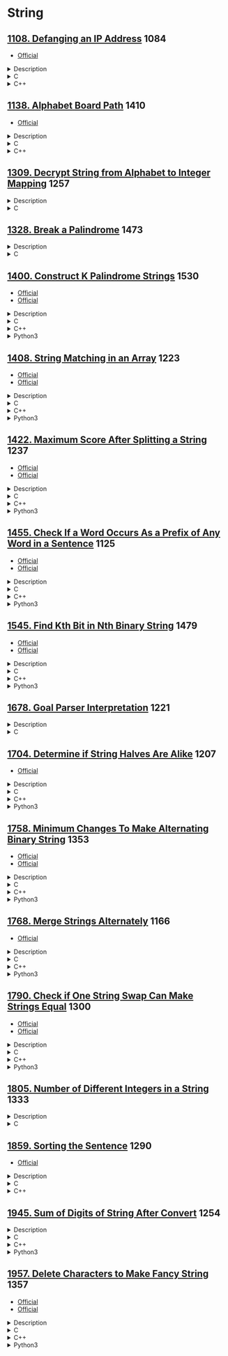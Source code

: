 # String

## [1108. Defanging an IP Address](https://leetcode.com/problems/defanging-an-ip-address/)  1084

- [Official](https://leetcode.cn/problems/defanging-an-ip-address/solutions/1612962/ip-di-zhi-wu-xiao-hua-by-leetcode-soluti-7q15/)

<details><summary>Description</summary>

```text
Given a valid (IPv4) IP address, return a defanged version of that IP address.

A defanged IP address replaces every period "." with "[.]".

Example 1:
Input: address = "1.1.1.1"
Output: "1[.]1[.]1[.]1"

Example 2:
Input: address = "255.100.50.0"
Output: "255[.]100[.]50[.]0"

Constraints:
The given address is a valid IPv4 address.
```

</details>

<details><summary>C</summary>

```c
char* defangIPaddr(char* address) {
    char* pRetVal = NULL;

    int len = strlen(address);
    int returnSize = len + 3 * 2 + 1;
    pRetVal = (char*)malloc(returnSize * sizeof(char));
    if (pRetVal == NULL) {
        perror("malloc");
        return pRetVal;
    }
    memset(pRetVal, 0, returnSize * sizeof(char));

#if (1)
    printf("for\n");

    int idx = 0;
    int i;
    for (i = 0; i < len; ++i) {
        if (address[i] == '.') {
            pRetVal[idx++] = '[';
            pRetVal[idx++] = '.';
            pRetVal[idx++] = ']';
        } else {
            pRetVal[idx++] = address[i];
        }
    }
#else
    printf("sscanf\n");

    int ip1, ip2, ip3, ip4;
    sscanf(address, "%d.%d.%d.%d", &ip1, &ip2, &ip3, &ip4);
    snprintf(pRetVal, returnSize * sizeof(char), "%d[.]%d[.]%d[.]%d", ip1, ip2, ip3, ip4);
#endif

    return pRetVal;
}
```

</details>

<details><summary>C++</summary>

```c++
class Solution {
   public:
    string defangIPaddr(string address) {
        string retVal;

        for (auto c : address) {
            if (c == '.') {
                retVal += "[.]";
            } else {
                retVal += c;
            }
        }

        return retVal;
    }
};
```

</details>

## [1138. Alphabet Board Path](https://leetcode.com/problems/alphabet-board-path/)  1410

- [Official](https://leetcode.cn/problems/alphabet-board-path/solutions/2105828/zi-mu-ban-shang-de-lu-jing-by-leetcode-s-c30t/)

<details><summary>Description</summary>

```text
On an alphabet board, we start at position (0, 0), corresponding to character board[0][0].

Here, board = ["abcde", "fghij", "klmno", "pqrst", "uvwxy", "z"], as shown in the diagram below.
+-------------------+
| a | b | c | d | e |
|-------------------|
| f | g | h | i | k |
|-------------------|
| k | l | m | n | o |
|-------------------|
| p | q | r | s | t |
|-------------------|
| u | v | w | x | y |
|-------------------+
| z |
+---+

We may make the following moves:
- 'U' moves our position up one row, if the position exists on the board;
- 'D' moves our position down one row, if the position exists on the board;
- 'L' moves our position left one column, if the position exists on the board;
- 'R' moves our position right one column, if the position exists on the board;
- '!' adds the character board[r][c] at our current position (r, c) to the answer.
(Here, the only positions that exist on the board are positions with letters on them.)

Return a sequence of moves that makes our answer equal to target in the minimum number of moves.
You may return any path that does so.

Example 1:
Input: target = "leet"
Output: "DDR!UURRR!!DDD!"

Example 2:
Input: target = "code"
Output: "RR!DDRR!UUL!R!"

Constraints:
1 <= target.length <= 100
target consists only of English lowercase letters.
```

<details><summary>Hint</summary>

```text
1. Create a hashmap from letter to position on the board.
2. Now for each letter, try moving there in steps, where at each step you check if it is inside the boundaries of the board.
```

</details>

</details>

<details><summary>C</summary>

```c
char* alphabetBoardPath(char* target) {
    char* pRetVal = NULL;

    int len = strlen(target);
    pRetVal = (char*)calloc(10 * len, sizeof(char));
    if (pRetVal == NULL) {
        perror("calloc");
        return pRetVal;
    }
    int idx = 0;

    int src[2];
    memset(src, 0, sizeof(src));
    int dest[2];
    memset(dest, 0, sizeof(dest));
    int row, col, move;
    int i;
    for (i = 0; i < len; ++i) {
        dest[0] = (target[i] - 'a') / 5;
        dest[1] = (target[i] - 'a') % 5;

        row = dest[0] - src[0];
        col = dest[1] - src[1];

        /* Because Address of 'z'
         *  Notice that moving down and moving right, may move into a square that doesn't exist.
         *  To avoid this, we put L U before R D.
         *
         *  You may return any path that does so.
         */
        if (row < 0) {
            for (move = 0; move < abs(row); ++move) {
                pRetVal[idx++] = 'U';
            }
        }
        if (col < 0) {
            for (move = 0; move < abs(col); ++move) {
                pRetVal[idx++] = 'L';
            }
        }
        if (row > 0) {
            for (move = 0; move < abs(row); ++move) {
                pRetVal[idx++] = 'D';
            }
        }
        if (col > 0) {
            for (move = 0; move < abs(col); ++move) {
                pRetVal[idx++] = 'R';
            }
        }
        pRetVal[idx++] = '!';

        memcpy(src, dest, sizeof(src));
    }

    return pRetVal;
}
```

</details>

<details><summary>C++</summary>

```c++
class Solution {
   public:
    string alphabetBoardPath(string target) {
        string retVal;

        vector<int> src(2, 0);
        vector<int> dest(2, 0);
        for (auto c : target) {
            dest[0] = (c - 'a') / 5;
            dest[1] = (c - 'a') % 5;

            int rowMove = dest[0] - src[0];
            int colMove = dest[1] - src[1];

            /* Because Address of 'z'
             *  Notice that moving down and moving right, may move into a square that doesn't exist.
             *  To avoid this, we put L U before R D.
             *
             *  You may return any path that does so.
             */
            if (rowMove < 0) {
                retVal += string(-rowMove, 'U');
            }
            if (colMove < 0) {
                retVal += string(-colMove, 'L');
            }
            if (rowMove > 0) {
                retVal += string(rowMove, 'D');
            }
            if (colMove > 0) {
                retVal += string(colMove, 'R');
            }
            retVal += '!';

            src = dest;
        }

        return retVal;
    }
};
```

</details>

## [1309. Decrypt String from Alphabet to Integer Mapping](https://leetcode.com/problems/decrypt-string-from-alphabet-to-integer-mapping/)  1257

<details><summary>Description</summary>

```text
You are given a string s formed by digits and '#'. We want to map s to English lowercase characters as follows:
- Characters ('a' to 'i') are represented by ('1' to '9') respectively.
- Characters ('j' to 'z') are represented by ('10#' to '26#') respectively.
Return the string formed after mapping.

The test cases are generated so that a unique mapping will always exist.

Example 1:
Input: s = "10#11#12"
Output: "jkab"
Explanation: "j" -> "10#" , "k" -> "11#" , "a" -> "1" , "b" -> "2".

Example 2:
Input: s = "1326#"
Output: "acz"

Constraints:
1 <= s.length <= 1000
s consists of digits and the '#' letter.
s will be a valid string such that mapping is always possible.
```

</details>

<details><summary>C</summary>

```c
char* freqAlphabets(char* s) {
    char* pRetVal = s;

    int len = strlen(s);
    int index = 0;
    int i;
    for (i=0; i<len; ++i) {
        if (((i+2) < len) && (s[i+2] == '#')) {
            s[index++] = (10 * (s[i] - '0') + (s[i+1] - '0')) - 1 + 'a';
            i += 2;
        }
        else {
            s[index++] = (s[i] - '0') - 1 + 'a';
        }
    }
    s[index] = 0;

    return pRetVal;
}
```

</details>

## [1328. Break a Palindrome](https://leetcode.com/problems/break-a-palindrome/)  1473

<details><summary>Description</summary>

```text
Given a palindromic string of lowercase English letters palindrome,
replace exactly one character with any lowercase English letter
so that the resulting string is not a palindrome and that it is the lexicographically smallest one possible.

Return the resulting string. If there is no way to replace a character to make it not a palindrome, return an empty string.

A string a is lexicographically smaller than a string b (of the same length) if in the first position where a and b differ,
a has a character strictly smaller than the corresponding character in b.
For example, "abcc" is lexicographically smaller than "abcd"
because the first position they differ is at the fourth character, and 'c' is smaller than 'd'.

Example 1:
Input: palindrome = "abccba"
Output: "aaccba"
Explanation: There are many ways to make "abccba" not a palindrome, such as "zbccba", "aaccba", and "abacba".
Of all the ways, "aaccba" is the lexicographically smallest.

Example 2:
Input: palindrome = "a"
Output: ""
Explanation: There is no way to replace a single character to make "a" not a palindrome, so return an empty string.

Constraints:
1 <= palindrome.length <= 1000
palindrome consists of only lowercase English letters.
```

</details>

<details><summary>C</summary>

```c
char * breakPalindrome(char * palindrome){
    char* pRetVal = "";

    int len = strlen(palindrome);
    // There is no way to replace a single character
    if (len == 1)
    {
        return pRetVal;
    }

    int head = 0;
    int tail = len - 1;
    while (head < tail)
    {
        // replace first to lexicographically smallest
        if (*(palindrome+head) != 'a')
        {
            *(palindrome+head) = 'a';
            break;
        }
        ++head;
        --tail;
    }
    // update last character to lexicographically smallest
    if (head >= tail)
    {
        *(palindrome + len - 1) = 'b';
    }
    pRetVal = palindrome;

    return pRetVal;
}
```

</details>

## [1400. Construct K Palindrome Strings](https://leetcode.com/problems/construct-k-palindrome-strings/)  1530

- [Official](https://leetcode.com/problems/construct-k-palindrome-strings/editorial/)
- [Official](https://leetcode.cn/problems/construct-k-palindrome-strings/solutions/198217/gou-zao-k-ge-hui-wen-zi-fu-chuan-by-leetcode-solut/)

<details><summary>Description</summary>

```text
Given a string s and an integer k,
return true if you can use all the characters in s to construct k palindrome strings or false otherwise.

Example 1:
Input: s = "annabelle", k = 2
Output: true
Explanation: You can construct two palindromes using all characters in s.
Some possible constructions "anna" + "elble", "anbna" + "elle", "anellena" + "b"

Example 2:
Input: s = "leetcode", k = 3
Output: false
Explanation: It is impossible to construct 3 palindromes using all the characters of s.

Example 3:
Input: s = "true", k = 4
Output: true
Explanation: The only possible solution is to put each character in a separate string.

Constraints:
1 <= s.length <= 10^5
s consists of lowercase English letters.
1 <= k <= 10^5
```

<details><summary>Hint</summary>

```text
1. If the s.length < k we cannot construct k strings from s and answer is false.
2. If the number of characters that have odd counts is > k
   then the minimum number of palindrome strings we can construct is > k and answer is false.
3. Otherwise you can construct exactly k palindrome strings and answer is true (why ?).
```

</details>

</details>

<details><summary>C</summary>

```c
bool canConstruct(char* s, int k) {
    bool retVal = false;

    int sSize = strlen(s);
    if (sSize < k) {
        return retVal;
    } else if (sSize == k) {
        retVal = true;
        return retVal;
    }

    int frequencySize = 26;  // s consists of lowercase English letters.
    int frequency[frequencySize];
    memset(frequency, 0, sizeof(frequency));
    for (int i = 0; i < sSize; ++i) {
        frequency[s[i] - 'a']++;
    }

    int oddCount = 0;
    for (int i = 0; i < frequencySize; ++i) {
        if (frequency[i] % 2 == 1) {
            oddCount++;
        }
    }

    if (oddCount <= k) {
        retVal = true;
    }

    return retVal;
}
```

</details>

<details><summary>C++</summary>

```c++
class Solution {
   public:
    bool canConstruct(string s, int k) {
        int retVal = false;

        int sSize = s.size();
        if (sSize < k) {
            return retVal;
        } else if (sSize == k) {
            retVal = true;
            return retVal;
        }

        vector<int> frequency(26, 0);  // s consists of lowercase English letters.
        for (auto& chr : s) {
            frequency[chr - 'a']++;
        }

        int oddCount = 0;
        for (auto count : frequency) {
            if (count % 2 == 1) {
                oddCount++;
            }
        }

        if (oddCount <= k) {
            retVal = true;
        }

        return retVal;
    }
};
```

</details>

<details><summary>Python3</summary>

```python
class Solution:
    def canConstruct(self, s: str, k: int) -> bool:
        retVal = False

        sSize = len(s)
        if sSize < k:
            return retVal
        elif sSize == k:
            retVal = True
            return retVal

        frequency = [0] * 26  # s consists of lowercase English letters.
        for c in s:
            frequency[ord(c) - ord("a")] += 1

        oddCount = 0
        for count in frequency:
            if count % 2 == 1:
                oddCount += 1

        if oddCount <= k:
            retVal = True

        return retVal
```

</details>

## [1408. String Matching in an Array](https://leetcode.com/problems/string-matching-in-an-array/)  1223

- [Official](https://leetcode.com/problems/string-matching-in-an-array/editorial/)
- [Official](https://leetcode.cn/problems/string-matching-in-an-array/solutions/1723228/shu-zu-zhong-de-zi-fu-chuan-pi-pei-by-le-rpmt/)

<details><summary>Description</summary>

```text
Given an array of string words, return all strings in words that is a substring of another word.
You can return the answer in any order.

A substring is a contiguous sequence of characters within a string

Example 1:
Input: words = ["mass","as","hero","superhero"]
Output: ["as","hero"]
Explanation: "as" is substring of "mass" and "hero" is substring of "superhero".
["hero","as"] is also a valid answer.

Example 2:
Input: words = ["leetcode","et","code"]
Output: ["et","code"]
Explanation: "et", "code" are substring of "leetcode".

Example 3:
Input: words = ["blue","green","bu"]
Output: []
Explanation: No string of words is substring of another string.

Constraints:
1 <= words.length <= 100
1 <= words[i].length <= 30
words[i] contains only lowercase English letters.
All the strings of words are unique.
```

<details><summary>Hint</summary>

```text
1. Bruteforce to find if one string is substring of another or use KMP algorithm.
```

</details>

</details>

<details><summary>C</summary>

```c
void computeLPSArray(char* substring, int substringSize, int* lps) {
    int length = 0;
    int currentIndex = 1;
    while (currentIndex < substringSize) {
        if (substring[currentIndex] == substring[length]) {
            length++;
            lps[currentIndex] = length;
            currentIndex++;
            continue;
        }

        if (length > 0) {
            length = lps[length - 1];  // Backtrack using LPS array to find a shorter match.
        } else {
            currentIndex++;
        }
    }
}
bool isSubstringOf(char* substring, int substringSize, char* main, int mainSize, int* lps) {
    bool retVal = false;

    int mainIndex = 0;
    int substringIndex = 0;
    while (mainIndex < mainSize) {
        if (main[mainIndex] == substring[substringIndex]) {
            substringIndex++;
            mainIndex++;
            if (substringIndex == substringSize) {
                retVal = true;
                return retVal;
            }
            continue;
        }

        if (substringIndex > 0) {
            substringIndex = lps[substringIndex - 1];  // Use the LPS to skip unnecessary comparisons.
        } else {
            mainIndex++;
        }
    }

    return retVal;
}
/**
 * Note: The returned array must be malloced, assume caller calls free().
 */
char** stringMatching(char** words, int wordsSize, int* returnSize) {
    char** pRetVal = NULL;

    (*returnSize) = 0;
    pRetVal = (char**)malloc(sizeof(char*) * wordsSize);
    if (pRetVal == NULL) {
        perror("malloc");
        return pRetVal;
    }

    int* pLPS = NULL;
    int currentWordSize, otherWordSize;
    int currentWordIndex, otherWordIndex;
    for (currentWordIndex = 0; currentWordIndex < wordsSize; currentWordIndex++) {
        currentWordSize = strlen(words[currentWordIndex]);
        pLPS = (int*)calloc(currentWordSize, sizeof(int));
        if (pLPS == NULL) {
            perror("calloc");
            return pRetVal;
        }
        computeLPSArray(words[currentWordIndex], currentWordSize, pLPS);

        // Compare the current word with all other words.
        for (otherWordIndex = 0; otherWordIndex < wordsSize; otherWordIndex++) {
            if (currentWordIndex == otherWordIndex) {
                continue;  // Skip comparing the word with itself.
            }

            // Check if the current word is a substring of another word.
            currentWordSize = strlen(words[currentWordIndex]);
            otherWordSize = strlen(words[otherWordIndex]);
            if (isSubstringOf(words[currentWordIndex], currentWordSize, words[otherWordIndex], otherWordSize, pLPS) ==
                true) {
                pRetVal[(*returnSize)++] = words[currentWordIndex];
                break;  // No need to check further for this word.
            }
        }

        free(pLPS);
        pLPS = NULL;
    }

    return pRetVal;
}
```

</details>

<details><summary>C++</summary>

```c++
class Solution {
   private:
    vector<int> computeLPSArray(string &substring) {
        vector<int> retVal;

        int substringSize = substring.size();
        retVal.assign(substringSize, 0);

        int length = 0;
        int currentIndex = 1;
        while (currentIndex < substringSize) {
            if (substring[currentIndex] == substring[length]) {
                length++;
                retVal[currentIndex] = length;
                currentIndex++;
                continue;
            }

            if (length > 0) {
                length = retVal[length - 1];  // Backtrack using LPS array to find a shorter match.
            } else {
                currentIndex++;
            }
        }

        return retVal;
    }
    bool isSubstringOf(string &substring, string &main, vector<int> &lps) {
        bool retVal = false;

        int mainSize = main.size();
        int substringSize = substring.size();
        int mainIndex = 0;
        int substringIndex = 0;
        while (mainIndex < mainSize) {
            if (main[mainIndex] == substring[substringIndex]) {
                substringIndex++;
                mainIndex++;
                if (substringIndex == substringSize) {
                    retVal = true;
                    return retVal;
                }
                continue;
            }

            if (substringIndex > 0) {
                substringIndex = lps[substringIndex - 1];  // Use the LPS to skip unnecessary comparisons.
            } else {
                mainIndex++;
            }
        }

        return retVal;
    }

   public:
    vector<string> stringMatching(vector<string> &words) {
        vector<string> retVal;

        int wordsSize = words.size();
        for (int currentWordIndex = 0; currentWordIndex < wordsSize; currentWordIndex++) {
            vector<int> lps = computeLPSArray(words[currentWordIndex]);

            // Compare the current word with all other words.
            for (int otherWordIndex = 0; otherWordIndex < wordsSize; otherWordIndex++) {
                if (currentWordIndex == otherWordIndex) {
                    continue;  // Skip comparing the word with itself.
                }

                // Check if the current word is a substring of another word.
                if (isSubstringOf(words[currentWordIndex], words[otherWordIndex], lps) == true) {
                    retVal.emplace_back(words[currentWordIndex]);
                    break;  // No need to check further for this word.
                }
            }
        }

        return retVal;
    }
};
```

</details>

<details><summary>Python3</summary>

```python
class Solution:
    def computeLPSArray(self, substring: str) -> List[int]:
        retVal = []

        substringSize = len(substring)
        retVal = [0] * substringSize

        length = 0
        currentIndex = 1
        while currentIndex < substringSize:
            if substring[currentIndex] == substring[length]:
                length += 1
                retVal[currentIndex] = length
                currentIndex += 1
                continue

            if length > 0:  # Backtrack using Longest Prefix Suffix Array to find a shorter match.
                length = retVal[length - 1]
            else:
                currentIndex += 1

        return retVal

    def isSubstringOf(self, substring: str, main: str, lps) -> bool:
        retVal = False

        mainSize = len(main)
        substringSize = len(substring)
        mainIndex = 0
        substringIndex = 0
        while mainIndex < mainSize:
            if main[mainIndex] == substring[substringIndex]:
                mainIndex += 1
                substringIndex += 1
                if substringIndex == substringSize:
                    retVal = True
                    return retVal
                continue

            if substringIndex > 0:
                # Use the Longest Prefix Suffix to skip unnecessary comparisons.
                substringIndex = lps[substringIndex - 1]
            else:
                mainIndex += 1

        return retVal

    def stringMatching(self, words: List[str]) -> List[str]:
        retVal = []

        wordsSize = len(words)
        for currentWordIndex in range(wordsSize):
            lps = self.computeLPSArray(words[currentWordIndex])

            # Compare the current word with all other words.
            for otherWordIndex in range(wordsSize):
                if currentWordIndex == otherWordIndex:
                    continue  # Skip comparing the word with itself.

                # Check if the current word is a substring of another word.
                if self.isSubstringOf(words[currentWordIndex], words[otherWordIndex], lps) == True:
                    retVal.append(words[currentWordIndex])
                    break  # No need to check further for this word.

        return retVal
```

</details>

## [1422. Maximum Score After Splitting a String](https://leetcode.com/problems/maximum-score-after-splitting-a-string/)  1237

- [Official](https://leetcode.com/problems/maximum-score-after-splitting-a-string/editorial/)
- [Official](https://leetcode.cn/problems/maximum-score-after-splitting-a-string/solutions/1743691/fen-ge-zi-fu-chuan-de-zui-da-de-fen-by-l-7u5p/)

<details><summary>Description</summary>

```text
Given a string s of zeros and ones, return the maximum score after splitting the string into two non-empty substrings
(i.e. left substring and right substring).

The score after splitting a string is the number of zeros in the left substring
plus the number of ones in the right substring.

Example 1:
Input: s = "011101"
Output: 5
Explanation:
All possible ways of splitting s into two non-empty substrings are:
left = "0" and right = "11101", score = 1 + 4 = 5
left = "01" and right = "1101", score = 1 + 3 = 4
left = "011" and right = "101", score = 1 + 2 = 3
left = "0111" and right = "01", score = 1 + 1 = 2
left = "01110" and right = "1", score = 2 + 1 = 3

Example 2:
Input: s = "00111"
Output: 5
Explanation: When left = "00" and right = "111", we get the maximum score = 2 + 3 = 5

Example 3:
Input: s = "1111"
Output: 3

Constraints:
2 <= s.length <= 500
The string s consists of characters '0' and '1' only.
```

<details><summary>Hint</summary>

```text
1. Precompute a prefix sum of ones ('1').
2. Iterate from left to right counting the number of zeros ('0'),
   then use the precomputed prefix sum for counting ones ('1').
   Update the answer.
```

</details>

</details>

<details><summary>C</summary>

```c
int maxScore(char* s) {
    int retVal = 0;

    int sSize = strlen(s);
    int i;

    int ones = 0;
    for (i = 0; i < sSize; ++i) {
        if (s[i] == '1') {
            ones++;
        }
    }

    int zeros = 0;
    for (i = 0; i < sSize - 1; ++i) {
        if (s[i] == '0') {
            zeros++;
        } else {
            ones--;
        }

        retVal = fmax(retVal, (zeros + ones));
    }

    return retVal;
}
```

</details>

<details><summary>C++</summary>

```c++
class Solution {
   public:
    int maxScore(string s) {
        int retVal = 0;

        int sSize = s.size();

        int ones = 0;
        for (int i = 0; i < sSize; ++i) {
            if (s[i] == '1') {
                ones++;
            }
        }

        int zeros = 0;
        for (int i = 0; i < sSize - 1; ++i) {
            if (s[i] == '0') {
                zeros++;
            } else {
                ones--;
            }

            retVal = max(retVal, (zeros + ones));
        }

        return retVal;
    }
};
```

</details>

<details><summary>Python3</summary>

```python
class Solution:
    def maxScore(self, s: str) -> int:
        retVal = 0

        sSize = len(s)

        ones = 0
        for i in range(sSize):
            if s[i] == '1':
                ones += 1

        zeros = 0
        for i in range(sSize-1):
            if s[i] == '0':
                zeros += 1
            else:
                ones -= 1

            retVal = max(retVal, (zeros + ones))

        return retVal
```

</details>

## [1455. Check If a Word Occurs As a Prefix of Any Word in a Sentence](https://leetcode.com/problems/check-if-a-word-occurs-as-a-prefix-of-any-word-in-a-sentence/)  1125

- [Official](https://leetcode.com/problems/check-if-a-word-occurs-as-a-prefix-of-any-word-in-a-sentence/editorial/)
- [Official](https://leetcode.cn/problems/check-if-a-word-occurs-as-a-prefix-of-any-word-in-a-sentence/solutions/1761732/jian-cha-dan-ci-shi-fou-wei-ju-zhong-qi-pqpu2/)

<details><summary>Description</summary>

```text
Given a sentence that consists of some words separated by a single space, and a searchWord,
check if searchWord is a prefix of any word in sentence.

Return the index of the word in sentence (1-indexed) where searchWord is a prefix of this word.
If searchWord is a prefix of more than one word, return the index of the first word (minimum index).
If there is no such word return -1.

A prefix of a string s is any leading contiguous substring of s.

Example 1:
Input: sentence = "i love eating burger", searchWord = "burg"
Output: 4
Explanation: "burg" is prefix of "burger" which is the 4th word in the sentence.

Example 2:
Input: sentence = "this problem is an easy problem", searchWord = "pro"
Output: 2
Explanation: "pro" is prefix of "problem" which is the 2nd and the 6th word in the sentence,
but we return 2 as it's the minimal index.

Example 3:
Input: sentence = "i am tired", searchWord = "you"
Output: -1
Explanation: "you" is not a prefix of any word in the sentence.

Constraints:
1 <= sentence.length <= 100
1 <= searchWord.length <= 10
sentence consists of lowercase English letters and spaces.
searchWord consists of lowercase English letters.
```

<details><summary>Hint</summary>

```text
1. First extract the words of the sentence.
2. Check for each word if searchWord occurs at index 0, if so return the index of this word (1-indexed)
3. If searchWord doesn't exist as a prefix of any word return the default value (-1).
```

</details>

</details>

<details><summary>C</summary>

```c
int isPrefixOfWord(char* sentence, char* searchWord) {
    int retVal = -1;

    int len = strlen(searchWord);
    int idx = 0;
#define SEPARATED " "
    char* pStr = strtok(sentence, SEPARATED);
    while (pStr != NULL) {
        ++idx;
        if (strncmp(pStr, searchWord, len) == 0) {
            retVal = idx;
            break;
        }

        pStr = strtok(NULL, SEPARATED);
    }

    return retVal;
}
```

</details>

<details><summary>C++</summary>

```c++
class Solution {
   public:
    int isPrefixOfWord(string sentence, string searchWord) {
        int retVal = -1;

        int idx = 0;
        int searchWordSize = searchWord.size();
        int searchWordIdx = 0;
        bool startSearch = true;
        for (char c : sentence) {
            if (c == ' ') {
                idx++;
                searchWordIdx = 0;
                startSearch = true;
                continue;
            } else if (startSearch == false) {
                continue;
            }

            if (c == searchWord[searchWordIdx]) {
                searchWordIdx++;
                if (searchWordIdx == searchWordSize) {
                    retVal = idx + 1;
                    break;
                }
            } else {
                searchWordIdx = 0;
                startSearch = false;
            }
        }

        return retVal;
    }
};
```

</details>

<details><summary>Python3</summary>

```python
class Solution:
    def isPrefixOfWord(self, sentence: str, searchWord: str) -> int:
        retVal = -1

        words = sentence.split()
        for idx, word in enumerate(words):
            if word.startswith(searchWord):
                retVal = idx + 1
                break

        return retVal
```

</details>

## [1545. Find Kth Bit in Nth Binary String](https://leetcode.com/problems/find-kth-bit-in-nth-binary-string/)  1479

- [Official](https://leetcode.com/problems/find-kth-bit-in-nth-binary-string/editorial/)
- [Official](https://leetcode.cn/problems/find-kth-bit-in-nth-binary-string/solutions/382517/zhao-chu-di-n-ge-er-jin-zhi-zi-fu-chuan-zhong-de-2/)

<details><summary>Description</summary>

```text
Given two positive integers n and k, the binary string Sn is formed as follows:
- S1 = "0"
- Si = Si - 1 + "1" + reverse(invert(Si - 1)) for i > 1

Where + denotes the concatenation operation, reverse(x) returns the reversed string x,
and invert(x) inverts all the bits in x (0 changes to 1 and 1 changes to 0).

For example, the first four strings in the above sequence are:
- S1 = "0"
- S2 = "011"
- S3 = "0111001"
- S4 = "011100110110001"

Return the kth bit in Sn. It is guaranteed that k is valid for the given n.

Example 1:
Input: n = 3, k = 1
Output: "0"
Explanation: S3 is "0111001".
The 1st bit is "0".

Example 2:
Input: n = 4, k = 11
Output: "1"
Explanation: S4 is "011100110110001".
The 11th bit is "1".

Constraints:
1 <= n <= 20
1 <= k <= 2^n - 1
```

<details><summary>Hint</summary>

```text
1. Since n is small, we can simply simulate the process of constructing S1 to Sn.
```

</details>

</details>

<details><summary>C</summary>

```c
char findKthBit(int n, int k) {
    char retVal = '0';

    if (n == 1) {
        return retVal;
    }

    char correspondingBit;
    int length = 1 << n;
    if (k < length / 2) {
        retVal = findKthBit(n - 1, k);
    } else if (k == length / 2) {
        retVal = '1';
    } else {
        correspondingBit = findKthBit(n - 1, length - k);
        retVal = (correspondingBit == '0') ? '1' : '0';
    }

    return retVal;
}
```

</details>

<details><summary>C++</summary>

```c++
class Solution {
   public:
    char findKthBit(int n, int k) {
        int retVal = '0';

        if (n == 1) {
            return retVal;
        }

        int length = 1 << n;
        if (k < length / 2) {
            retVal = findKthBit(n - 1, k);
        } else if (k == length / 2) {
            retVal = '1';
        } else {
            char correspondingBit = findKthBit(n - 1, length - k);
            retVal = (correspondingBit == '0') ? '1' : '0';
        }

        return retVal;
    }
};
```

</details>

<details><summary>Python3</summary>

```python
class Solution:
    def findKthBit(self, n: int, k: int) -> str:
        retVal = '0'

        if n == 1:
            return retVal

        length = 1 << n
        if k < length // 2:
            retVal = self.findKthBit(n - 1, k)
        elif k == length // 2:
            retVal = '1'
        else:
            correspondingBit = self.findKthBit(n - 1, length - k)
            retVal = "1" if correspondingBit == "0" else "0"

        return retVal
```

</details>

## [1678. Goal Parser Interpretation](https://leetcode.com/problems/goal-parser-interpretation/)  1221

<details><summary>Description</summary>

```text
You own a Goal Parser that can interpret a string command.
The command consists of an alphabet of "G", "()" and/or "(al)" in some order.
The Goal Parser will interpret "G" as the string "G", "()" as the string "o", and "(al)" as the string "al".
The interpreted strings are then concatenated in the original order.

Given the string command, return the Goal Parser's interpretation of command.

Example 1:
Input: command = "G()(al)"
Output: "Goal"
Explanation: The Goal Parser interprets the command as follows:
G -> G
() -> o
(al) -> al
The final concatenated result is "Goal".

Example 2:
Input: command = "G()()()()(al)"
Output: "Gooooal"

Example 3:
Input: command = "(al)G(al)()()G"
Output: "alGalooG"

Constraints:
1 <= command.length <= 100
command consists of "G", "()", and/or "(al)" in some order.
```

</details>

<details><summary>C</summary>

```c
char* interpret(char* command) {
    int idx = 0;
    int i = -1;
    while (command[++i]) {
        if (command[i] == 'G') {
            command[idx++] = 'G';
        }
        else if (command[i] == ')') {
            if (command[i-1] == '(') {
                command[idx++] = 'o';
            }
            else if (command[i-1] == 'l') {
                command[idx++] = 'a';
                command[idx++] = 'l';
            }
        }
    }
    command[idx] = 0;

    return command;
}
```

</details>

## [1704. Determine if String Halves Are Alike](https://leetcode.com/problems/determine-if-string-halves-are-alike/)  1207

- [Official](https://leetcode.cn/problems/determine-if-string-halves-are-alike/solutions/1960619/pan-duan-zi-fu-chuan-de-liang-ban-shi-fo-d21g/)

<details><summary>Description</summary>

```text
You are given a string s of even length. Split this string into two halves of equal lengths,
and let a be the first half and b be the second half.

Two strings are alike if they have the same number of vowels ('a', 'e', 'i', 'o', 'u', 'A', 'E', 'I', 'O', 'U').
Notice that s contains uppercase and lowercase letters.

Return true if a and b are alike. Otherwise, return false.

Example 1:
Input: s = "book"
Output: true
Explanation: a = "bo" and b = "ok". a has 1 vowel and b has 1 vowel. Therefore, they are alike.

Example 2:
Input: s = "textbook"
Output: false
Explanation: a = "text" and b = "book". a has 1 vowel whereas b has 2. Therefore, they are not alike.
Notice that the vowel o is counted twice.

Constraints:
2 <= s.length <= 1000
s.length is even.
s consists of uppercase and lowercase letters.
```

<details><summary>Hint</summary>

```text
1. Create a function that checks if a character is a vowel, either uppercase or lowercase.
```

</details>

</details>

<details><summary>C</summary>

```c
bool halvesAreAlike(char* s) {
    bool retVal = true;

    char* vowels = "aeiouAEIOU";

    int count = 0;
    int head = 0;
    int tail = strlen(s) - 1;
    while (head < tail) {
        if (strchr(vowels, s[head])) {
            ++count;
        }
        ++head;

        if (strchr(vowels, s[tail])) {
            --count;
        }
        --tail;
    }

    if (count != 0) {
        retVal = false;
    }

    return retVal;
}
```

</details>

<details><summary>C++</summary>

```c++
class Solution {
   public:
    bool halvesAreAlike(string s) {
        bool retVal = true;

        string vowels = "aeiouAEIOU";

        int count = 0;
        int head = 0;
        int tail = s.size() - 1;
        while (head < tail) {
            if (vowels.find(s[head]) != string::npos) {
                ++count;
            }
            ++head;

            if (vowels.find(s[tail]) != string::npos) {
                --count;
            }
            --tail;
        }

        if (count != 0) {
            retVal = false;
        }

        return retVal;
    }
};
```

</details>

<details><summary>Python3</summary>

```python
class Solution:
    def halvesAreAlike(self, s: str) -> bool:
        retVal = True

        vowels = "aeiouAEIOU"

        count = 0
        head = 0
        tail = len(s) - 1
        while head < tail:
            if s[head] in vowels:
                count += 1
            head += 1

            if s[tail] in vowels:
                count -= 1
            tail -= 1

        if count != 0:
            retVal = False

        return retVal
```

</details>

## [1758. Minimum Changes To Make Alternating Binary String](https://leetcode.com/problems/minimum-changes-to-make-alternating-binary-string/)  1353

- [Official](https://leetcode.com/problems/minimum-changes-to-make-alternating-binary-string/editorial/)
- [Official](https://leetcode.cn/problems/minimum-changes-to-make-alternating-binary-string/solutions/1995159/sheng-cheng-jiao-ti-er-jin-zhi-zi-fu-chu-91c5/)

<details><summary>Description</summary>

```text
You are given a string s consisting only of the characters '0' and '1'.
In one operation, you can change any '0' to '1' or vice versa.

The string is called alternating if no two adjacent characters are equal.
For example, the string "010" is alternating, while the string "0100" is not.

Return the minimum number of operations needed to make s alternating.

Example 1:
Input: s = "0100"
Output: 1
Explanation: If you change the last character to '1', s will be "0101", which is alternating.

Example 2:
Input: s = "10"
Output: 0
Explanation: s is already alternating.

Example 3:
Input: s = "1111"
Output: 2
Explanation: You need two operations to reach "0101" or "1010".

Constraints:
1 <= s.length <= 10^4
s[i] is either '0' or '1'.
```

<details><summary>Hint</summary>

```text
1. Think about how the final string will look like.
2. It will either start with a '0' and be like '010101010..' or with a '1' and be like '10101010..'
3. Try both ways, and check for each way, the number of changes needed to reach it from the given string.
   The answer is the minimum of both ways.
```

</details>

</details>

<details><summary>C</summary>

```c
int minOperations(char* s) {
    int retVal = 0;

    int sSize = strlen(s);
    int i;
    for (i = 0; i < sSize; ++i) {
        if (s[i] != '0' + (i % 2)) {
            ++retVal;
        }
    }
    retVal = fmin(retVal, (sSize - retVal));

    return retVal;
}
```

</details>

<details><summary>C++</summary>

```c++
class Solution {
   public:
    int minOperations(string s) {
        int retVal = 0;

        int sSize = s.size();
        for (int i = 0; i < sSize; ++i) {
            if (s[i] != '0' + (i % 2)) {
                ++retVal;
            }
        }
        retVal = min(retVal, (sSize - retVal));

        return retVal;
    }
};
```

</details>

<details><summary>Python3</summary>

```python
class Solution:
    def minOperations(self, s: str) -> int:
        retVal = 0

        sSize = len(s)

        for idx, c in enumerate(s):
            if int(c) != int(idx % 2):
                retVal += 1
        retVal = min(retVal, sSize-retVal)

        return retVal
```

</details>

## [1768. Merge Strings Alternately](https://leetcode.com/problems/merge-strings-alternately/)  1166

- [Official](https://leetcode.cn/problems/merge-strings-alternately/solutions/1913930/jiao-ti-he-bing-zi-fu-chuan-by-leetcode-ac4ih/)

<details><summary>Description</summary>

```text
You are given two strings word1 and word2.
Merge the strings by adding letters in alternating order, starting with word1.
If a string is longer than the other, append the additional letters onto the end of the merged string.

Return the merged string.

Example 1:
Input: word1 = "abc", word2 = "pqr"
Output: "apbqcr"
Explanation: The merged string will be merged as so:
word1:  a   b   c
word2:    p   q   r
merged: a p b q c r

Example 2:
Input: word1 = "ab", word2 = "pqrs"
Output: "apbqrs"
Explanation: Notice that as word2 is longer, "rs" is appended to the end.
word1:  a   b
word2:    p   q   r   s
merged: a p b q   r   s

Example 3:
Input: word1 = "abcd", word2 = "pq"
Output: "apbqcd"
Explanation: Notice that as word1 is longer, "cd" is appended to the end.
word1:  a   b   c   d
word2:    p   q
merged: a p b q c   d

Constraints:
1 <= word1.length, word2.length <= 100
word1 and word2 consist of lowercase English letters.
```

<details><summary>Hint</summary>

```text
1. Use two pointers, one pointer for each string.
   Alternately choose the character from each pointer, and move the pointer upwards.
```

</details>

</details>

<details><summary>C</summary>

```c
char* mergeAlternately(char* word1, char* word2) {
    char* pRetVal = NULL;

    int len1 = strlen(word1);
    int len2 = strlen(word2);

    int len = len1 + len2 + 1;
    pRetVal = (char*)malloc(len * sizeof(char));
    if (pRetVal == NULL) {
        perror("malloc");
        return pRetVal;
    }
    memset(pRetVal, 0, (len * sizeof(char)));

    int idx = 0;
    int idx1 = 0;
    int idx2 = 0;
    while ((idx1 < len1) || (idx2 < len2)) {
        if (idx1 < len1) {
            pRetVal[idx++] = word1[idx1++];
        }

        if (idx2 < len2) {
            pRetVal[idx++] = word2[idx2++];
        }
    }

    return pRetVal;
}
```

</details>

<details><summary>C++</summary>

```c++
class Solution {
   public:
    string mergeAlternately(string word1, string word2) {
        string retVal = "";

        int idx1 = 0;
        int word1Size = word1.size();
        int idx2 = 0;
        int word2Size = word2.size();
        while ((idx1 < word1Size) || (idx2 < word2Size)) {
            if (idx1 < word1Size) {
                retVal += word1[idx1++];
            }

            if (idx2 < word2Size) {
                retVal += word2[idx2++];
            }
        }

        return retVal;
    }
};
```

</details>

<details><summary>Python3</summary>

```python
class Solution:
    def mergeAlternately(self, word1: str, word2: str) -> str:
        retVal = ""

        idx1 = 0
        len1 = len(word1)
        idx2 = 0
        len2 = len(word2)
        while idx1 < len1 or idx2 < len2:
            if idx1 < len1:
                retVal += word1[idx1]
                idx1 += 1
            if idx2 < len2:
                retVal += word2[idx2]
                idx2 += 1

        return retVal
```

</details>

## [1790. Check if One String Swap Can Make Strings Equal](https://leetcode.com/problems/check-if-one-string-swap-can-make-strings-equal/)  1300

- [Official](https://leetcode.com/problems/check-if-one-string-swap-can-make-strings-equal/editorial/)
- [Official](https://leetcode.cn/problems/check-if-one-string-swap-can-make-strings-equal/solutions/1881111/jin-zhi-xing-yi-ci-zi-fu-chuan-jiao-huan-j8si/)

<details><summary>Description</summary>

```text
You are given two strings s1 and s2 of equal length.
A string swap is an operation where you choose two indices in a string (not necessarily different)
and swap the characters at these indices.

Return true if it is possible to make both strings equal by performing at most one string swap on exactly one of the strings.
Otherwise, return false.

Example 1:
Input: s1 = "bank", s2 = "kanb"
Output: true
Explanation: For example, swap the first character with the last character of s2 to make "bank".

Example 2:
Input: s1 = "attack", s2 = "defend"
Output: false
Explanation: It is impossible to make them equal with one string swap.

Example 3:
Input: s1 = "kelb", s2 = "kelb"
Output: true
Explanation: The two strings are already equal, so no string swap operation is required.

Constraints:
1 <= s1.length, s2.length <= 100
s1.length == s2.length
s1 and s2 consist of only lowercase English letters.
```

<details><summary>Hint</summary>

```text
1. The answer is false if the number of nonequal positions in the strings is not equal to 0 or 2.
2. Check that these positions have the same set of characters.
```

</details>

</details>

<details><summary>C</summary>

```c
bool areAlmostEqual(char* s1, char* s2) {
    bool retVal = false;

    int s1Size = strlen(s1);
    int count = 0;
    int record[2] = {0};
    for (int i = 0; i < s1Size; ++i) {
        if (s1[i] == s2[i]) {
            continue;
        }
        record[0] |= (1 << (s1[i] - 'a'));
        record[1] |= (1 << (s2[i] - 'a'));
        ++count;
    }

    if (count == 0) {
        retVal = true;
    } else if ((count == 2) && (record[0] == record[1])) {
        retVal = true;
    }

    return retVal;
}
```

</details>

<details><summary>C++</summary>

```c++
class Solution {
   public:
    bool areAlmostEqual(string s1, string s2) {
        bool retVal = false;

        int s1Size = s1.size();
        int count = 0;
        int record[2] = {0};
        for (int i = 0; i < s1Size; ++i) {
            if (s1[i] == s2[i]) {
                continue;
            }
            record[0] |= (1 << (s1[i] - 'a'));
            record[1] |= (1 << (s2[i] - 'a'));
            ++count;
        }

        if (count == 0) {
            retVal = true;
        } else if ((count == 2) && (record[0] == record[1])) {
            retVal = true;
        }

        return retVal;
    }
};
```

</details>

<details><summary>Python3</summary>

```python
class Solution:
    def areAlmostEqual(self, s1: str, s2: str) -> bool:
        retVal = False

        s1Size = len(s1)
        firstIndexDiff = 0
        secondIndexDiff = 0
        numDiffs = 0
        for i in range(s1Size):
            if s1[i] == s2[i]:
                continue

            numDiffs += 1
            if numDiffs > 2:  # numDiffs is more than 2, one string swap will not make two strings equal
                return retVal
            elif numDiffs == 1:
                firstIndexDiff = i  # store the index of first difference
            else:
                secondIndexDiff = i  # store the index of second difference

        # check if swap is possible
        retVal = (s1[firstIndexDiff] == s2[secondIndexDiff]) and (s1[secondIndexDiff] == s2[firstIndexDiff])

        return retVal
```

</details>

## [1805. Number of Different Integers in a String](https://leetcode.com/problems/number-of-different-integers-in-a-string/)  1333

<details><summary>Description</summary>

```text
You are given a string word that consists of digits and lowercase English letters.

You will replace every non-digit character with a space. For example, "a123bc34d8ef34" will become " 123  34 8  34".
Notice that you are left with some integers that are separated by at least one space: "123", "34", "8", and "34".

Return the number of different integers after performing the replacement operations on word.

Two integers are considered different if their decimal representations without any leading zeros are different.

Example 1:
Input: word = "a123bc34d8ef34"
Output: 3
Explanation: The three different integers are "123", "34", and "8". Notice that "34" is only counted once.

Example 2:

Input: word = "leet1234code234"
Output: 2

Example 3:
Input: word = "a1b01c001"
Output: 1
Explanation: The three integers "1", "01", and "001" all represent the same integer because
the leading zeros are ignored when comparing their decimal values.

Constraints:
1 <= word.length <= 1000
word consists of digits and lowercase English letters.
```

</details>

<details><summary>C</summary>

```c
int numDifferentIntegers(char* word) {
    int retVal = 0;

    int len = strlen(word);
    char Record[len][len];
    memset(Record, 0, sizeof(Record));
    int row = 0;
    int col = 0;

    int i, j;
    for (i = 0; i < len; ++i) {
        if ((word[i] >= '0') && (word[i] <= '9')) {
            // the leading zeros are ignored
            if ((col == 1) && (Record[row][0] == '0')) {
                --col;
            }
            Record[row][col] = word[i];
            ++col;
            continue;
        }
        if (col != 0) {
            ++row;
        }
        col = 0;
    }

    for (i = 0; i < len; ++i) {
        if (strlen(Record[i]) == 0) {
            break;
        }
        ++retVal;

        // check different integers
        for (j = 0; j < i; ++j) {
            if (strcmp(Record[i], Record[j]) == 0) {
                --retVal;
                break;
            }
        }
    }

    return retVal;
}
```

</details>

## [1859. Sorting the Sentence](https://leetcode.com/problems/sorting-the-sentence/)  1290

- [Official](https://leetcode.cn/problems/sorting-the-sentence/solutions/779147/jiang-ju-zi-pai-xu-by-leetcode-solution-wnts/)

<details><summary>Description</summary>

```text
A sentence is a list of words that are separated by a single space with no leading or trailing spaces.
Each word consists of lowercase and uppercase English letters.

A sentence can be shuffled by appending the 1-indexed word position to each word then rearranging the words in the sentence.
- For example, the sentence "This is a sentence" can be shuffled as "sentence4 a3 is2 This1" or "is2 sentence4 This1 a3".
Given a shuffled sentence s containing no more than 9 words, reconstruct and return the original sentence.

Example 1:
Input: s = "is2 sentence4 This1 a3"
Output: "This is a sentence"
Explanation: Sort the words in s to their original positions "This1 is2 a3 sentence4", then remove the numbers.

Example 2:
Input: s = "Myself2 Me1 I4 and3"
Output: "Me Myself and I"
Explanation: Sort the words in s to their original positions "Me1 Myself2 and3 I4", then remove the numbers.

Constraints:
2 <= s.length <= 200
s consists of lowercase and uppercase English letters, spaces, and digits from 1 to 9.
The number of words in s is between 1 and 9.
The words in s are separated by a single space.
s contains no leading or trailing spaces.
```

<details><summary>Hint</summary>

```text
1. Divide the string into the words as an array of strings
2. Sort the words by removing the last character from each word and sorting according to it
```

</details>

</details>

<details><summary>C</summary>

```c
char *sortSentence(char *s) {
    char *pRetVal = NULL;

    int sSize = strlen(s);

    pRetVal = (char *)calloc(sSize + 1, sizeof(char));
    if (pRetVal == NULL) {
        perror("calloc");
        return pRetVal;
    }

#define MAX_WORDS (9)  //  The number of words in s is between 1 and 9.
    char buf[MAX_WORDS][sSize];
    memset(buf, 0, sizeof(buf));

    int idx = 0;
    char tmp[sSize];
    memset(tmp, 0, sizeof(tmp));
    int len = 0;
    int i;
    for (i = 0; i < sSize; ++i) {
        if (s[i] == ' ') {
            continue;
        } else if (isdigit(s[i])) {
            idx = (s[i] - '0') - 1;
            snprintf(buf[idx], sSize, "%s", tmp);
            memset(tmp, 0, sizeof(tmp));
            len = 0;
        } else {
            tmp[len++] = s[i];
        }
    }

    idx = 0;
    for (i = 0; i < MAX_WORDS; ++i) {
        if (strlen(buf[i]) == 0) {
            continue;
        }
        idx += snprintf(pRetVal + idx, ((sSize + 1) * sizeof(char)), "%s ", buf[i]);
    }
    pRetVal[strlen(pRetVal) - 1] = '\0';

    return pRetVal;
}
```

</details>

<details><summary>C++</summary>

```c++
class Solution {
   public:
    string sortSentence(string s) {
        string retVal = "";

        map<int, string> sMap;
        string tmp = "";
        for (auto c : s) {
            if (isdigit(c)) {
                sMap[c - '0'] = tmp;
                tmp = "";
            } else if (c == ' ') {
                continue;
            } else {
                tmp += c;
            }
        }
        for (auto& iter : sMap) {
            retVal += iter.second;
            retVal += ' ';
        }
        retVal.pop_back();

        return retVal;
    }
};
```

</details>

## [1945. Sum of Digits of String After Convert](https://leetcode.com/problems/sum-of-digits-of-string-after-convert/)  1254

<details><summary>Description</summary>

- [Official](https://leetcode.com/problems/sum-of-digits-of-string-after-convert/editorial/)
- [Official](https://leetcode.cn/problems/sum-of-digits-of-string-after-convert/solutions/2019652/zi-fu-chuan-zhuan-hua-hou-de-ge-wei-shu-bhdx4/)

```text
You are given a string s consisting of lowercase English letters, and an integer k.

First, convert s into an integer by replacing each letter with its position in the alphabet
(i.e., replace 'a' with 1, 'b' with 2, ..., 'z' with 26).
Then, transform the integer by replacing it with the sum of its digits.
Repeat the transform operation k times in total.

For example, if s = "zbax" and k = 2, then the resulting integer would be 8 by the following operations:
- Convert: "zbax" ➝ "(26)(2)(1)(24)" ➝ "262124" ➝ 262124
- Transform #1: 262124 ➝ 2 + 6 + 2 + 1 + 2 + 4 ➝ 17
- Transform #2: 17 ➝ 1 + 7 ➝ 8

Return the resulting integer after performing the operations described above.

Example 1:
Input: s = "iiii", k = 1
Output: 36
Explanation: The operations are as follows:
- Convert: "iiii" ➝ "(9)(9)(9)(9)" ➝ "9999" ➝ 9999
- Transform #1: 9999 ➝ 9 + 9 + 9 + 9 ➝ 36
Thus the resulting integer is 36.

Example 2:
Input: s = "leetcode", k = 2
Output: 6
Explanation: The operations are as follows:
- Convert: "leetcode" ➝ "(12)(5)(5)(20)(3)(15)(4)(5)" ➝ "12552031545" ➝ 12552031545
- Transform #1: 12552031545 ➝ 1 + 2 + 5 + 5 + 2 + 0 + 3 + 1 + 5 + 4 + 5 ➝ 33
- Transform #2: 33 ➝ 3 + 3 ➝ 6
Thus the resulting integer is 6.

Example 3:
Input: s = "zbax", k = 2
Output: 8

Constraints:
1 <= s.length <= 100
1 <= k <= 10
s consists of lowercase English letters.
```

<details><summary>Hint</summary>

```text
1. First, let's note that after the first transform the value will be at most 100 * 10 which is not much
2. After The first transform, we can just do the rest of the transforms by brute force
```

</details>

</details>

<details><summary>C</summary>

```c
int getLucky(char* s, int k) {
    int retVal = 0;

    int sum = 0;
    int translateToInteger = 0;
    while (*s) {
        translateToInteger = *(s++) - 'a' + 1;
        sum += (translateToInteger % 10);
        sum += (translateToInteger / 10);
    }

    retVal = sum;
    int i;
    for (i = 1; i < k; ++i) {
        retVal = 0;
        while (sum > 0) {
            retVal += (sum % 10);
            sum /= 10;
        }
        sum = retVal;
    }

    return retVal;
}
```

</details>

<details><summary>C++</summary>

```c++
class Solution {
   public:
    int getLucky(string s, int k) {
        int retVal = 0;

        int sum = 0;
        for (char c : s) {
            int translateToInteger = c - 'a' + 1;
            sum += (translateToInteger % 10);
            sum += (translateToInteger / 10);
        }

        retVal = sum;
        for (int i = 1; i < k; ++i) {
            retVal = 0;
            while (sum > 0) {
                retVal += (sum % 10);
                sum /= 10;
            }
            sum = retVal;
        }

        return retVal;
    }
};
```

</details>

<details><summary>Python3</summary>

```python
class Solution:
    def getLucky(self, s: str, k: int) -> int:
        retVal = 0

        sum = 0
        for c in s:
            translateToInteger = (ord(c) - ord('a') + 1)
            sum += (translateToInteger % 10)
            sum += (translateToInteger // 10)

        retVal = sum
        for _ in range(1, k):
            retVal = 0
            while sum > 0:
                retVal += (sum % 10)
                sum //= 10
            sum = retVal

        return retVal
```

</details>

## [1957. Delete Characters to Make Fancy String](https://leetcode.com/problems/delete-characters-to-make-fancy-string/)  1357

- [Official](https://leetcode.com/problems/delete-characters-to-make-fancy-string/editorial/)
- [Official](https://leetcode.cn/problems/delete-characters-to-make-fancy-string/)

<details><summary>Description</summary>

```text
A fancy string is a string where no three consecutive characters are equal.

Given a string s, delete the minimum possible number of characters from s to make it fancy.

Return the final string after the deletion. It can be shown that the answer will always be unique.

Example 1:
Input: s = "leeetcode"
Output: "leetcode"
Explanation:
Remove an 'e' from the first group of 'e's to create "leetcode".
No three consecutive characters are equal, so return "leetcode".

Example 2:
Input: s = "aaabaaaa"
Output: "aabaa"
Explanation:
Remove an 'a' from the first group of 'a's to create "aabaaaa".
Remove two 'a's from the second group of 'a's to create "aabaa".
No three consecutive characters are equal, so return "aabaa".

Example 3:
Input: s = "aab"
Output: "aab"
Explanation: No three consecutive characters are equal, so return "aab".

Constraints:
1 <= s.length <= 10^5
s consists only of lowercase English letters.
```

<details><summary>Hint</summary>

```text
1. What's the optimal way to delete characters if three or more consecutive characters are equal?
2. If three or more consecutive characters are equal, keep two of them and delete the rest.
```

</details>

</details>

<details><summary>C</summary>

```c
char* makeFancyString(char* s) {
    char* pRetVal = NULL;

    int sSize = strlen(s) + 1;

    pRetVal = (char*)malloc(sSize * sizeof(char));
    if (pRetVal == NULL) {
        perror("malloc");
        return pRetVal;
    }
    memset(pRetVal, 0, (sSize * sizeof(char)));
    int returnSize = 0;

    int i;
    for (i = 0; i < sSize; ++i) {
        if ((returnSize >= 2) && (pRetVal[returnSize - 1] == s[i]) && (pRetVal[returnSize - 2] == s[i])) {
            continue;
        }
        pRetVal[returnSize++] = s[i];
    }

    return pRetVal;
}
```

</details>

<details><summary>C++</summary>

```c++
class Solution {
   public:
    string makeFancyString(string s) {
        string retVal;

        for (char c : s) {
            int retValSize = retVal.size();
            if ((retValSize >= 2) && (retVal[retValSize - 1] == c) && (retVal[retValSize - 2] == c)) {
                continue;
            }
            retVal += c;
        }

        return retVal;
    }
};
```

</details>

<details><summary>Python3</summary>

```python
class Solution:
    def makeFancyString(self, s: str) -> str:
        retVal = ""

        for c in s:
            retValSize = len(retVal)
            if (retValSize >= 2) and (c == retVal[-1]) and (c == retVal[-2]):
                continue
            retVal += c

        return retVal
```

</details>

